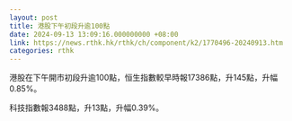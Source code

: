 ```yaml
---
layout: post
title: 港股下午初段升逾100點
date: 2024-09-13 13:09:16.000000000 +08:00
link: https://news.rthk.hk/rthk/ch/component/k2/1770496-20240913.htm
categories: rthk
---
```


港股在下午開市初段升逾100點，恒生指數較早時報17386點，升145點，升幅0.85%。

科技指數報3488點，升13點，升幅0.39%。
